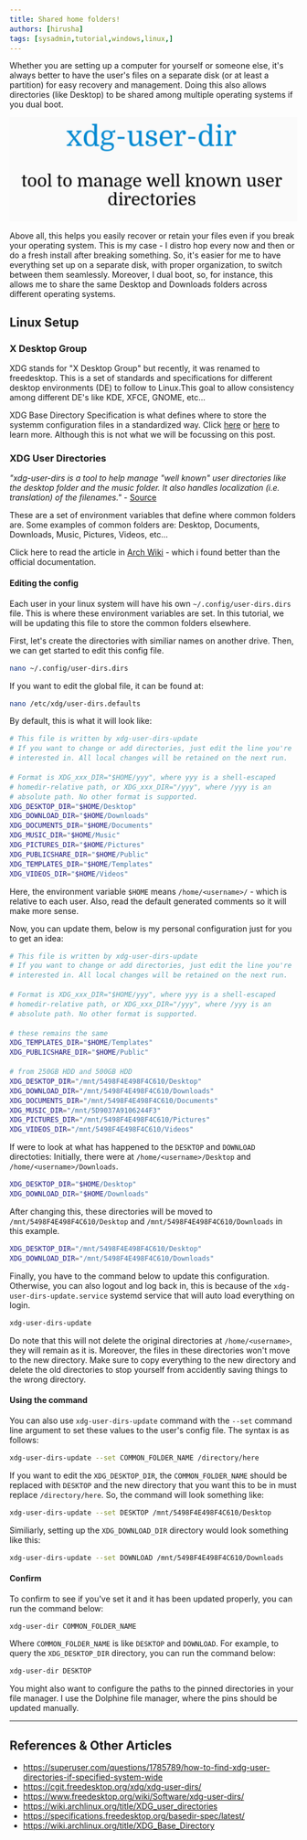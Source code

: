 ```yaml
---
title: Shared home folders! 
authors: [hirusha]
tags: [sysadmin,tutorial,windows,linux,]
---
```


Whether you are setting up a computer for yourself or someone else, it's always better to have the user's files on a separate disk (or at least a partition) for easy recovery and management. Doing this also allows directories (like Desktop) to be shared among multiple operating systems if you dual boot. 

![alt text](image.png)

<!--truncate-->

Above all, this helps you easily recover or retain your files even if you break your operating system. This is my case - I distro hop every now and then or do a fresh install after breaking something. So, it's easier for me to have everything set up on a separate disk, with proper organization, to switch between them seamlessly. Moreover, I dual boot, so, for instance, this allows me to share the same Desktop and Downloads folders across different operating systems.

## Linux Setup

### X Desktop Group

XDG stands for "X Desktop Group" but recently, it was renamed to freedesktop. This is a set of standards and specifications for different desktop environments (DE) to follow to Linux.This goal to allow consistency among different DE's  like KDE, XFCE, GNOME, etc...

XDG Base Directory Specification is what defines where to store the systemm configuration files in a standardized way. Click [here](https://wiki.archlinux.org/title/XDG_Base_Directory) or [here](https://specifications.freedesktop.org/basedir-spec/latest/) to learn more. Although this is not what we will be focussing on this post.

### XDG User Directories

*"xdg-user-dirs is a tool to help manage "well known" user directories like the desktop folder and the music folder. It also handles localization (i.e. translation) of the filenames."* - [Source](https://www.freedesktop.org/wiki/Software/xdg-user-dirs/)

These are a set of environment variables that define where common folders are. Some examples of common folders are: Desktop, Documents, Downloads, Music, Pictures, Videos, etc...

Click here to read the article in [Arch Wiki](https://wiki.archlinux.org/title/XDG_user_directories) - which i found better than the official documentation.

#### Editing the config

Each user in your linux system will have his own `~/.config/user-dirs.dirs` file. This is where these environment variables are set. In this tutorial, we will be updating this file to store the common folders elsewhere.

First, let's create the directories with similiar names on another drive. Then, we can get started to edit this config file.

```bash
nano ~/.config/user-dirs.dirs
```

If you want to edit the global file, it can be found at:

```bash
nano /etc/xdg/user-dirs.defaults
```

By default, this is what it will look like:

```bash
# This file is written by xdg-user-dirs-update
# If you want to change or add directories, just edit the line you're
# interested in. All local changes will be retained on the next run.

# Format is XDG_xxx_DIR="$HOME/yyy", where yyy is a shell-escaped
# homedir-relative path, or XDG_xxx_DIR="/yyy", where /yyy is an
# absolute path. No other format is supported.
XDG_DESKTOP_DIR="$HOME/Desktop"
XDG_DOWNLOAD_DIR="$HOME/Downloads"
XDG_DOCUMENTS_DIR="$HOME/Documents"
XDG_MUSIC_DIR="$HOME/Music"
XDG_PICTURES_DIR="$HOME/Pictures"
XDG_PUBLICSHARE_DIR="$HOME/Public"
XDG_TEMPLATES_DIR="$HOME/Templates"
XDG_VIDEOS_DIR="$HOME/Videos"
```

Here, the environment variable `$HOME` means `/home/<username>/` - which is relative to each user. Also, read the default generated comments so it will make more sense. 

Now, you can update them, below is my personal configuration just for you to get an idea:

```bash
# This file is written by xdg-user-dirs-update
# If you want to change or add directories, just edit the line you're
# interested in. All local changes will be retained on the next run.

# Format is XDG_xxx_DIR="$HOME/yyy", where yyy is a shell-escaped
# homedir-relative path, or XDG_xxx_DIR="/yyy", where /yyy is an
# absolute path. No other format is supported.

# these remains the same
XDG_TEMPLATES_DIR="$HOME/Templates"
XDG_PUBLICSHARE_DIR="$HOME/Public"

# from 250GB HDD and 500GB HDD 
XDG_DESKTOP_DIR="/mnt/5498F4E498F4C610/Desktop"
XDG_DOWNLOAD_DIR="/mnt/5498F4E498F4C610/Downloads"
XDG_DOCUMENTS_DIR="/mnt/5498F4E498F4C610/Documents"
XDG_MUSIC_DIR="/mnt/5D9037A9106244F3"
XDG_PICTURES_DIR="/mnt/5498F4E498F4C610/Pictures"
XDG_VIDEOS_DIR="/mnt/5498F4E498F4C610/Videos"
```

If were to look at what has happened to the `DESKTOP` and `DOWNLOAD` directoties: Initially, there were at `/home/<username>/Desktop` and `/home/<username>/Downloads`.

```bash
XDG_DESKTOP_DIR="$HOME/Desktop"
XDG_DOWNLOAD_DIR="$HOME/Downloads"
```

After changing this, these directories will be moved to `/mnt/5498F4E498F4C610/Desktop` and `/mnt/5498F4E498F4C610/Downloads` in this example.

```bash
XDG_DESKTOP_DIR="/mnt/5498F4E498F4C610/Desktop"
XDG_DOWNLOAD_DIR="/mnt/5498F4E498F4C610/Downloads"
```

Finally, you have to the command below to update this configuration. Otherwise, you can also logout and log back in, this is because of the `xdg-user-dirs-update.service` systemd service that will auto load everything on login.

```bash
xdg-user-dirs-update
```

Do note that this will not delete the original directories at `/home/<username>`, they will remain as it is. Moreover, the files in these directories won't move to the new directory. Make sure to copy everything to the new directory and delete the old directories to stop yourself from accidently saving things to the wrong directory. 

#### Using the command

You can also use `xdg-user-dirs-update` command with the `--set` command line argument to set these values to the user's config file. The syntax is as follows:

```bash
xdg-user-dirs-update --set COMMON_FOLDER_NAME /directory/here
```

If you want to edit the `XDG_DESKTOP_DIR`, the `COMMON_FOLDER_NAME` should be replaced with `DESKTOP` and the new directory that you want this to be in must replace `/directory/here`. So, the command will look something like:

```bash
xdg-user-dirs-update --set DESKTOP /mnt/5498F4E498F4C610/Desktop
```

Similiarly, setting up the `XDG_DOWNLOAD_DIR` directory would look something like this: 

```bash
xdg-user-dirs-update --set DOWNLOAD /mnt/5498F4E498F4C610/Downloads
```

#### Confirm

To confirm to see if you've set it and it has been updated properly, you can run the command below:

```bash
xdg-user-dir COMMON_FOLDER_NAME
```

Where `COMMON_FOLDER_NAME` is like `DESKTOP` and `DOWNLOAD`. For example, to query the `XDG_DESKTOP_DIR` directory, you can run the command below:

```bash
xdg-user-dir DESKTOP
```

You might also want to configure the paths to the pinned directories in your file manager. I use the Dolphine file manager, where the pins should be updated manually.

--- 

## References & Other Articles

- https://superuser.com/questions/1785789/how-to-find-xdg-user-directories-if-specified-system-wide
- https://cgit.freedesktop.org/xdg/xdg-user-dirs/
- https://www.freedesktop.org/wiki/Software/xdg-user-dirs/
- https://wiki.archlinux.org/title/XDG_user_directories
- https://specifications.freedesktop.org/basedir-spec/latest/
- https://wiki.archlinux.org/title/XDG_Base_Directory
